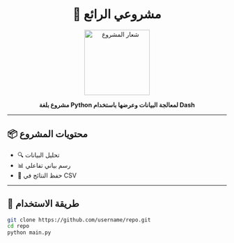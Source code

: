 <h1 align="center">🎯 مشروعي الرائع</h1>

<p align="center">
  <img src="https://your-image-link.com/logo.png" alt="شعار المشروع" width="150">
</p>

<p align="center">
  <strong>مشروع بلغة Python لمعالجة البيانات وعرضها باستخدام Dash</strong>
</p>

---

## 📦 محتويات المشروع

- 🔍 تحليل البيانات
- 📊 رسم بياني تفاعلي
- 💾 حفظ النتائج في CSV

---

## 🚀 طريقة الاستخدام

```bash
git clone https://github.com/username/repo.git
cd repo
python main.py
